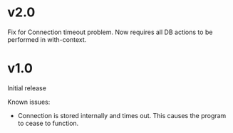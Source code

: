 
# v2.0

Fix for Connection timeout problem.
Now requires all DB actions to be performed in with-context.

# v1.0

Initial release

Known issues:

* Connection is stored internally and times out.
  This causes the program to cease to function.
